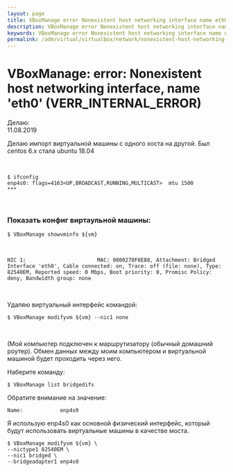 ```yaml
---
layout: page
title: VBoxManage error Nonexistent host networking interface name eth0 (VERR_INTERNAL_ERROR)
description: VBoxManage error Nonexistent host networking interface name eth0 (VERR_INTERNAL_ERROR)
keywords: VBoxManage error Nonexistent host networking interface name eth0 (VERR_INTERNAL_ERROR)
permalink: /adm/virtual/virtualbox/network/nonexistent-host-networking-interface/
---
```


# VBoxManage: error: Nonexistent host networking interface, name 'eth0' (VERR_INTERNAL_ERROR)

Делаю:  
11.08.2019

Делаю импорт виртуальной машины с одного хоста на другой. Был centos 6.x стала ubuntu 18.04

<br/>

    $ ifconfig
    enp4s0: flags=4163<UP,BROADCAST,RUNNING,MULTICAST>  mtu 1500
    ***

<br/>

### Показать конфиг виртаульной машины:

    $ VBoxManage showvminfo ${vm}

<br/>

    NIC 1:                       MAC: 0800270F6E88, Attachment: Bridged Interface 'eth0', Cable connected: on, Trace: off (file: none), Type: 82540EM, Reported speed: 0 Mbps, Boot priority: 0, Promisc Policy: deny, Bandwidth group: none

<br/>

Удаляю виртуальный интерфейс командой:

    $ VBoxManage modifyvm ${vm} --nic1 none

<br/>

(Мой компьютер подключен к маршрутизатору (обычный домашний роутер). Обмен данных между моим компьютером и виртуальной машиной будет проходить через него.

Наберите команду:

    $ VBoxManage list bridgedifs

Обратите внимание на значение:

    Name:            enp4s0

Я использую enp4s0 как основной физический интерфейс, который будут использовать виртуальные машины в качестве моста.

    $ VBoxManage modifyvm ${vm} \
    --nictype1 82540EM \
    --nic1 bridged \
    --bridgeadapter1 enp4s0

